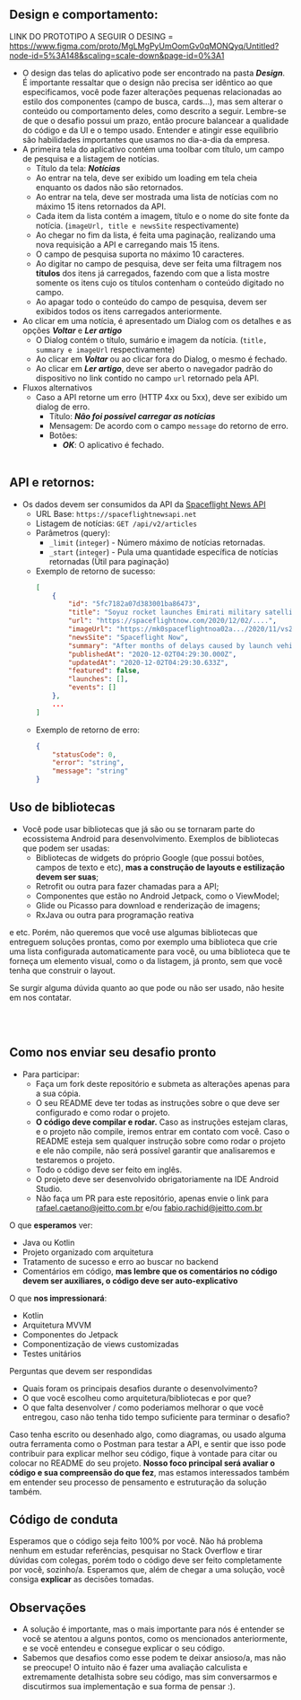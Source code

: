 ## **Design e comportamento:**<br>

LINK DO PROTOTIPO A SEGUIR O DESING = https://www.figma.com/proto/MgLMgPyUmOomGv0qMONQyq/Untitled?node-id=5%3A148&scaling=scale-down&page-id=0%3A1

- O design das telas do aplicativo pode ser encontrado na pasta ___Design___. É importante ressaltar que o design não precisa ser idêntico ao que especificamos, você pode fazer alterações pequenas relacionadas ao estilo dos componentes (campo de busca, cards...), mas sem alterar o conteúdo ou comportamento deles, como descrito a seguir. Lembre-se de que o desafio possui um prazo, então procure balancear a qualidade do código e da UI e o tempo usado. Entender e atingir esse equilíbrio são habilidades importantes que usamos no dia-a-dia da empresa.
- A primeira tela do aplicativo contém uma toolbar com título, um campo de pesquisa e a listagem de notícias.
    - Título da tela: ___Notícias___
    - Ao entrar na tela, deve ser exibido um loading em tela cheia enquanto os dados não são retornados.
    - Ao entrar na tela, deve ser mostrada uma lista de notícias com no máximo 15 itens retornados da API.
    - Cada item da lista contém a imagem, título e o nome do site fonte da notícia. (`imageUrl, title e newsSite` respectivamente)
    - Ao chegar no fim da lista, é feita uma paginação, realizando uma nova requisição a API e carregando mais 15 itens.
    - O campo de pesquisa suporta no máximo 10 caracteres.
    - Ao digitar no campo de pesquisa, deve ser feita uma filtragem nos **títulos** dos itens já carregados, fazendo com que a lista mostre somente os itens cujo os títulos contenham o conteúdo digitado no campo.
    - Ao apagar todo o conteúdo do campo de pesquisa, devem ser exibidos todos os itens carregados anteriormente.
- Ao clicar em uma notícia, é apresentado um Dialog com os detalhes e as opções ___Voltar___ e ___Ler artigo___
    - O Dialog contém o título, sumário e imagem da notícia. (`title, summary e imageUrl` respectivamente)
    - Ao clicar em ___Voltar___ ou ao clicar fora do Dialog, o mesmo é fechado.
    - Ao clicar em ___Ler artigo___, deve ser aberto o navegador padrão do dispositivo no link contido no campo `url` retornado pela API.
- Fluxos alternativos
    - Caso a API retorne um erro (HTTP 4xx ou 5xx), deve ser exibido um dialog de erro.
        - Título: ___Não foi possível carregar as notícias___
        - Mensagem: De acordo com o campo `message` do retorno de erro.
        - Botões:
            - ___OK___: O aplicativo é fechado.
<br><br>

## **API e retornos**:<br>

- Os dados devem ser consumidos da API da [Spaceflight News API](https://www.spaceflightnewsapi.net/)
    - URL Base: `https://spaceflightnewsapi.net`
    - Listagem de notícias: `GET /api/v2/articles`
    - Parâmetros (query): 
        - `_limit` (`integer`) - Número máximo de notícias retornadas.
        - `_start` (`integer`) - Pula uma quantidade específica de notícias retornadas (Útil para paginação)
    - Exemplo de retorno de sucesso:
        ```JSON
        [
            {
                "id": "5fc7182a07d383001ba86473",
                "title": "Soyuz rocket launches Emirati military satellite after lengthy delay",
                "url": "https://spaceflightnow.com/2020/12/02/....",
                "imageUrl": "https://mk0spaceflightnoa02a.../2020/11/vs24_quick1.jpg",
                "newsSite": "Spaceflight Now",
                "summary": "After months of delays caused by launch vehicle issues and the coronavirus...",
                "publishedAt": "2020-12-02T04:29:30.000Z",
                "updatedAt": "2020-12-02T04:29:30.633Z",
                "featured": false,
                "launches": [],
                "events": []
            },
            ...
        ]
        ```
    - Exemplo de retorno de erro:
        ```JSON
        {
            "statusCode": 0,
            "error": "string",
            "message": "string"
        }
        ```

## **Uso de bibliotecas**

- Você pode usar bibliotecas que já são ou se tornaram parte do ecossistema Android para desenvolvimento. Exemplos de bibliotecas que podem ser usadas:
   - Bibliotecas de widgets do próprio Google (que possui botões, campos de texto e etc), **mas a construção de layouts e estilização devem ser suas**;
   - Retrofit ou outra para fazer chamadas para a API;
   - Componentes que estão no Android Jetpack, como o ViewModel;
   - Glide ou Picasso para download e renderização de imagens;
   - RxJava ou outra para programação reativa

e etc. Porém, não queremos que você use algumas bibliotecas que entreguem soluções prontas, como por exemplo uma biblioteca que crie uma lista configurada automaticamente para você, ou uma biblioteca que te forneça um elemento visual, como o da listagem, já pronto, sem que você tenha que construir o layout.

Se surgir alguma dúvida quanto ao que pode ou não ser usado, não hesite em nos contatar.

<br><br>
## **Como nos enviar seu desafio pronto**
- Para participar:
   - Faça um fork deste repositório e submeta as alterações apenas para a sua cópia. 
   - O seu README deve ter todas as instruções sobre o que deve ser configurado e como rodar o projeto. 
   - **O código deve compilar e rodar.** Caso as instruções estejam claras, e o projeto não compile, iremos entrar em contato com você. Caso o README esteja sem qualquer instrução sobre como rodar o projeto e ele não compile, não será possível garantir que analisaremos e testaremos o projeto.
   - Todo o código deve ser feito em inglês. 
   - O projeto deve ser desenvolvido obrigatoriamente na IDE Android Studio.
   - Não faça um PR para este repositório, apenas envie o link para rafael.caetano@jeitto.com.br e/ou fabio.rachid@jeitto.com.br

O que **esperamos** ver:
- Java ou Kotlin
- Projeto organizado com arquitetura
- Tratamento de sucesso e erro ao buscar no backend
- Comentários em código, **mas lembre que os comentários no código devem ser auxiliares, o código deve ser auto-explicativo**

O que **nos impressionará**:
- Kotlin
- Arquitetura MVVM
- Componentes do Jetpack
- Componentização de views customizadas
- Testes unitários

Perguntas que devem ser respondidas
- Quais foram os principais desafios durante o desenvolvimento?
- O que você escolheu como arquitetura/bibliotecas e por que?
- O que falta desenvolver / como poderiamos melhorar o que você entregou, caso não tenha tido tempo suficiente para terminar o desafio?

Caso tenha escrito ou desenhado algo, como diagramas, ou usado alguma outra ferramenta como o Postman para testar a API, e sentir que isso pode contribuir para explicar melhor seu código, fique à vontade para citar ou colocar no README do seu projeto. **Nosso foco principal será avaliar o código e sua compreensão do que fez**, mas estamos interessados também em entender seu processo de pensamento e estruturação da solução também.

## **Código de conduta**

Esperamos que o código seja feito 100% por você. Não há problema nenhum em estudar referências, pesquisar no Stack Overflow e tirar dúvidas com colegas, porém todo o código deve ser feito completamente por você, sozinho/a. Esperamos que, além de chegar a uma solução, você consiga **explicar** as decisões tomadas.

## **Observações**

- A solução é importante, mas o mais importante para nós é entender se você se atentou a alguns pontos, como os mencionados anteriormente, e se você entendeu e consegue explicar o seu código.
- Sabemos que desafios como esse podem te deixar ansioso/a, mas não se preocupe! O intuito não é fazer uma avaliação calculista e extremamente detalhista sobre seu código, mas sim conversarmos e discutirmos sua implementação e sua forma de pensar :). 
